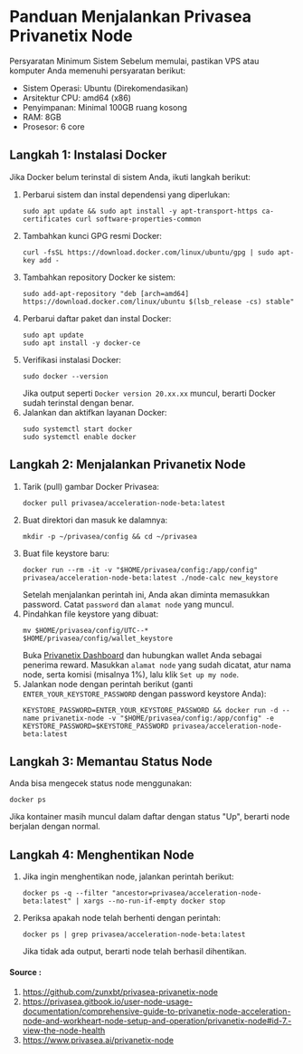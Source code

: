 # Panduan Menjalankan Privasea Privanetix Node
Persyaratan Minimum Sistem
Sebelum memulai, pastikan VPS atau komputer Anda memenuhi persyaratan berikut:
- Sistem Operasi: Ubuntu (Direkomendasikan)
- Arsitektur CPU: amd64 (x86)
- Penyimpanan: Minimal 100GB ruang kosong
- RAM: 8GB
- Prosesor: 6 core

## **Langkah 1: Instalasi Docker**
Jika Docker belum terinstal di sistem Anda, ikuti langkah berikut:
1. Perbarui sistem dan instal dependensi yang diperlukan:
   ```
   sudo apt update && sudo apt install -y apt-transport-https ca-certificates curl software-properties-common
   ```
2. Tambahkan kunci GPG resmi Docker:
   ```
   curl -fsSL https://download.docker.com/linux/ubuntu/gpg | sudo apt-key add -
   ```
3. Tambahkan repository Docker ke sistem:
   ```
   sudo add-apt-repository "deb [arch=amd64] https://download.docker.com/linux/ubuntu $(lsb_release -cs) stable"
   ```
4. Perbarui daftar paket dan instal Docker:
   ```
   sudo apt update
   sudo apt install -y docker-ce
   ```
5. Verifikasi instalasi Docker:
   ```
   sudo docker --version
   ```
   Jika output seperti `Docker version 20.xx.xx` muncul, berarti Docker sudah terinstal dengan benar.
6. Jalankan dan aktifkan layanan Docker:
   ```
   sudo systemctl start docker
   sudo systemctl enable docker
   ```

## **Langkah 2: Menjalankan Privanetix Node**
1. Tarik (pull) gambar Docker Privasea:
   ```
   docker pull privasea/acceleration-node-beta:latest
   ```
2. Buat direktori dan masuk ke dalamnya:
   ```
   mkdir -p ~/privasea/config && cd ~/privasea
   ```
3. Buat file keystore baru:
   ```
   docker run --rm -it -v "$HOME/privasea/config:/app/config" privasea/acceleration-node-beta:latest ./node-calc new_keystore
   ```
   Setelah menjalankan perintah ini, Anda akan diminta memasukkan password. Catat `password` dan `alamat node` yang muncul.
4. Pindahkan file keystore yang dibuat:
   ```
   mv $HOME/privasea/config/UTC--* $HOME/privasea/config/wallet_keystore
   ```
   Buka [Privanetix Dashboard](https://deepsea-beta.privasea.ai/privanetixNode) dan hubungkan wallet Anda sebagai penerima reward. Masukkan `alamat node` yang sudah dicatat, atur nama node, serta komisi (misalnya 1%), lalu klik ``Set up my node``.
5. Jalankan node dengan perintah berikut (ganti `ENTER_YOUR_KEYSTORE_PASSWORD` dengan password keystore Anda):
   ```
   KEYSTORE_PASSWORD=ENTER_YOUR_KEYSTORE_PASSWORD && docker run -d --name privanetix-node -v "$HOME/privasea/config:/app/config" -e KEYSTORE_PASSWORD=$KEYSTORE_PASSWORD privasea/acceleration-node-beta:latest
   ```

## **Langkah 3: Memantau Status Node**
Anda bisa mengecek status node menggunakan:
```
docker ps
```
Jika kontainer masih muncul dalam daftar dengan status "Up", berarti node berjalan dengan normal.

## **Langkah 4: Menghentikan Node**
1. Jika ingin menghentikan node, jalankan perintah berikut:
   ```
   docker ps -q --filter "ancestor=privasea/acceleration-node-beta:latest" | xargs --no-run-if-empty docker stop
   ```
2. Periksa apakah node telah berhenti dengan perintah:
   ```
   docker ps | grep privasea/acceleration-node-beta:latest
   ```
   Jika tidak ada output, berarti node telah berhasil dihentikan.


#### Source : 
1. https://github.com/zunxbt/privasea-privanetix-node
2. https://privasea.gitbook.io/user-node-usage-documentation/comprehensive-guide-to-privanetix-node-acceleration-node-and-workheart-node-setup-and-operation/privanetix-node#id-7.-view-the-node-health
3. https://www.privasea.ai/privanetix-node
